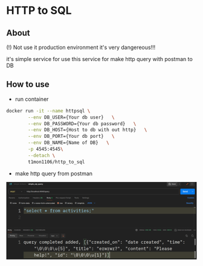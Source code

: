 # HTTP to SQL

## About

(!) Not use it production environment it's very
dangereous!!!

it's simple service for use this service for make http query
with postman to DB

## How to use

- run container

```bash
docker run -it --name httpsql \
        --env DB_USER={Your db user}   \
        --env DB_PASSWORD={Your db password}   \
        --env DB_HOST={Host to db with out http}   \
        --env DB_PORT={Your db port}   \
        --env DB_NAME={Name of DB}   \
        -p 4545:4545\
        --detach \
        t1mon1106/http_to_sql
```

- make http query from postman

![Alt postman query example](images/http_to_sql.png)
